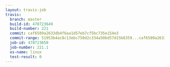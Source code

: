 ```yaml
---
layout: travis-job
travis:
  branch: master
  build-id: 478723649
  build-number: 221
  commit: caf6589a2633db4f6aa1d57eb7cf5bc735e154e3
  commit-range: 51953b4ac8c13ebc750d2c334a50bd57d15b8359...caf6589a2633db4f6aa1d57eb7cf5bc735e154e3
  job-id: 478723650
  job-number: 221.1
  os-name: linux
  test-result: 0
---
```

